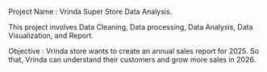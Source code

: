 Project Name : Vrinda Super Store Data Analysis.

This project involves Data Cleaning, Data processing, Data Analysis, Data Visualization, and Report.

Objective : Vrinda store wants to create an annual sales report for 2025. So that, Vrinda can understand their customers and grow more sales in 2026.
